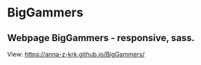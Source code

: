 # BigGammers
## Webpage BigGammers - responsive, sass.
View: https://anna-z-krk.github.io/BigGammers/
